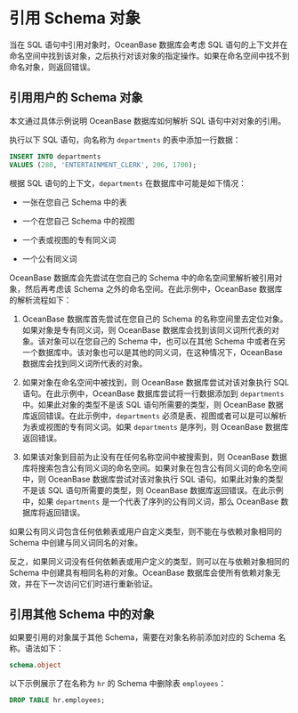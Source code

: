 引用 Schema 对象 
=================================

当在 SQL 语句中引用对象时，OceanBase 数据库会考虑 SQL 语句的上下文并在命名空间中找到该对象，之后执行对该对象的指定操作。如果在命名空间中找不到命名对象，则返回错误。

引用用户的 Schema 对象 
---------------------------

本文通过具体示例说明 OceanBase 数据库如何解析 SQL 语句中对对象的引用。

执行以下 SQL 语句，向名称为 `departments` 的表中添加一行数据：

```sql
INSERT INTO departments 
VALUES (280, 'ENTERTAINMENT_CLERK', 206, 1700);
```



根据 SQL 语句的上下文，`departments` 在数据库中可能是如下情况：

* 一张在您自己 Schema 中的表

  

* 一个在您自己 Schema 中的视图

  

* 一个表或视图的专有同义词

  

* 一个公有同义词

  




OceanBase 数据库会先尝试在您自己的 Schema 中的命名空间里解析被引用对象，然后再考虑该 Schema 之外的命名空间。在此示例中，OceanBase 数据库的解析流程如下：

1. OceanBase 数据库首先尝试在您自己的 Schema 的名称空间里去定位对象。如果对象是专有同义词，则 OceanBase 数据库会找到该同义词所代表的对象。该对象可以在您自己的 Schema 中，也可以在其他 Schema 中或者在另一个数据库中。该对象也可以是其他的同义词，在这种情况下，OceanBase 数据库会找到同义词所代表的对象。

   

2. 如果对象在命名空间中被找到，则 OceanBase 数据库尝试对该对象执行 SQL 语句。在此示例中，OceanBase 数据库尝试将一行数据添加到 `departments` 中。如果此对象的类型不是该 SQL 语句所需要的类型，则 OceanBase 数据库返回错误。在此示例中，`departments` 必须是表、视图或者可以是可以解析为表或视图的专有同义词。如果 `departments` 是序列，则 OceanBase 数据库返回错误。

   

3. 如果该对象到目前为止没有在任何名称空间中被搜索到，则 OceanBase 数据库将搜索包含公有同义词的命名空间。如果对象在包含公有同义词的命名空间中，则 OceanBase 数据库尝试对该对象执行 SQL 语句。如果此对象的类型不是该 SQL 语句所需要的类型，则 OceanBase 数据库返回错误。在此示例中，如果 `departments` 是一个代表了序列的公有同义词，那么 OceanBase 数据库将返回错误。

   




如果公有同义词包含任何依赖表或用户自定义类型，则不能在与依赖对象相同的 Schema 中创建与同义词同名的对象。

反之，如果同义词没有任何依赖表或用户定义的类型，则可以在与依赖对象相同的 Schema 中创建具有相同名称的对象。OceanBase 数据库会使所有依赖对象无效，并在下一次访问它们时进行重新验证。

引用其他 Schema 中的对象 
----------------------------

如果要引用的对象属于其他 Schema，需要在对象名称前添加对应的 Schema 名称。语法如下：

```sql
schema.object
```



以下示例展示了在名称为 `hr` 的 Schema 中删除表 `employees`：

```sql
DROP TABLE hr.employees;
```


